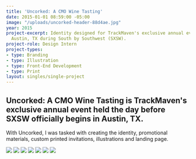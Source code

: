 ```yaml
---
title: 'Uncorked: A CMO Wine Tasting'
date: 2015-01-01 08:59:00 -05:00
image: "/uploads/uncorked-header-88d4ae.jpg"
year: 2015
project-excerpt: Identity designed for TrackMaven's exclusive annual event held in
  Austin, TX during South by Southwest (SXSW).
project-role: Design Intern
project-types:
- type: Branding
- type: Illustration
- type: Front-End Development
- type: Print
layout: singles/single-project
---
```


## Uncorked: A CMO Wine Tasting is TrackMaven's exclusive annual event held the day before SXSW officially begins in Austin, TX.

With Uncorked, I was tasked with creating the identity, promotional materials, custom printed invitations, illustrations and landing page. 

<img src="/assets/TrackMaven Uncorked: Logo.jpg">

<img src="/assets/TrackMaven Uncorked: Illustration.jpg">

<img src="/assets/TrackMaven Uncorked: Invitations.jpg">

<img src="/assets/TrackMaven Uncorked: Social Graphic.jpg">

<img src="/assets/TrackMaven Uncorked: Pattern.jpg">

<img src="/assets/TrackMaven Uncorked: Login Page.jpg">

<img src="/assets/TrackMaven Uncorked: Sign Up Form.jpg">